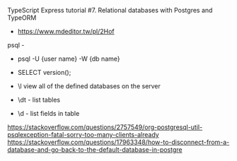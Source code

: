 TypeScript Express tutorial #7. Relational databases with Postgres and TypeORM
  - https://www.mdeditor.tw/pl/2Hof

psql - 

  - psql -U {user name} -W {db name}

  - SELECT version();
  - \l      view all of the defined databases on the server
  - \dt - list tables
  - \d - list fields in table


https://stackoverflow.com/questions/2757549/org-postgresql-util-psqlexception-fatal-sorry-too-many-clients-already
https://stackoverflow.com/questions/17963348/how-to-disconnect-from-a-database-and-go-back-to-the-default-database-in-postgre
